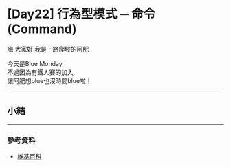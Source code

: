 # [Day22] 行為型模式 ─ 命令(Command)

嗨 大家好 我是一路爬坡的阿肥   

今天是Blue Monday   
不過因為有鐵人賽的加入   
讓阿肥想blue也沒時間blue啦！ 

---

## 

## 

## 

## 

## 小結

---

### 參考資料   

- [維基百科](https://zh.wikipedia.org/wiki/%E8%AE%BE%E8%AE%A1%E6%A8%A1%E5%BC%8F_(%E8%AE%A1%E7%AE%97%E6%9C%BA)#%E5%88%86%E7%B1%BB)
